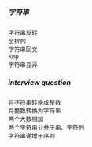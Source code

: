 
##### 字符串
    字符串反转
    全排列
    字符串回文
    kmp
    字符串互异


##### interview question
    将字符串转换成整数
    将整数转换为字符串
    两个大数相加
    两个字符串公共子串、字符列
    字符串递增子序列
    
